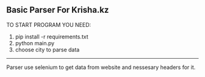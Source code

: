 Basic Parser For Krisha.kz
--------------------------

TO START PROGRAM YOU NEED:
1. pip install -r requirements.txt
2. python main.py
3. choose city to parse data

--------------------------
Parser use selenium to get data from website and nessesary headers for it.
